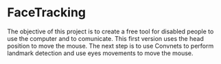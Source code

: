 # FaceTracking

The objective of this project is to create a free tool for disabled people to use the computer and to comunicate.
This first version uses the head position to move the mouse.
The next step is to use Convnets to perform landmark detection and use eyes movements to move the mouse.